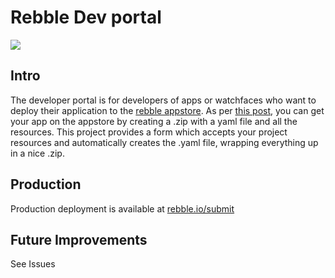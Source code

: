 # Rebble Dev portal

![](./img/screenshot.png)

## Intro

The developer portal is for developers of apps or watchfaces who want to deploy their application to the [rebble appstore](https://apps.rebble.io). As per [this post](https://github.com/pebble-dev/wiki/wiki/Preparing-a-new-app-for-the-Rebble-App-Store), you can get your app on the appstore by creating a .zip with a yaml file and all the resources. This project provides a form which accepts your project resources and automatically creates the .yaml file, wrapping everything up in a nice .zip.   

## Production

Production deployment is available at [rebble.io/submit](https://rebble.io/submit)

## Future Improvements

See Issues

